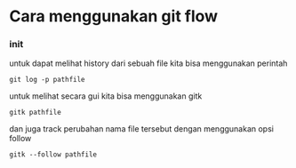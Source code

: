 # Cara menggunakan git flow

### init

untuk dapat melihat history dari sebuah file kita bisa menggunakan perintah

```
git log -p pathfile
```

untuk melihat secara gui kita bisa menggunakan gitk

```
gitk pathfile
```

dan juga track perubahan nama file tersebut dengan menggunakan opsi follow

```
gitk --follow pathfile
```
